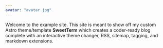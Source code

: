 ```yaml
---
avatar: "avatar.jpg"
---
```

Welcome to the example site. This site is meant to show off my custom Astro theme/template **SweetTerm** which creates a coder-ready blog complete with an interactive theme changer, RSS, sitemap, tagging, and markdown extensions.
